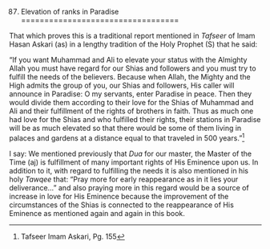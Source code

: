 87. Elevation of ranks in Paradise
==================================

That which proves this is a traditional report mentioned in *Tafseer* of
Imam Hasan Askari (as) in a lengthy tradition of the Holy Prophet (S)
that he said:

“If you want Muhammad and Ali to elevate your status with the Almighty
Allah you must have regard for our Shias and followers and you must try
to fulfill the needs of the believers. Because when Allah, the Mighty
and the High admits the group of you, our Shias and followers, His
caller will announce in Paradise: O my servants, enter Paradise in
peace. Then they would divide them according to their love for the Shias
of Muhammad and Ali and their fulfillment of the rights of brothers in
faith. Thus as much one had love for the Shias and who fulfilled their
rights, their stations in Paradise will be as much elevated so that
there would be some of them living in palaces and gardens at a distance
equal to that traveled in 500 years.”[^1]

I say: We mentioned previously that *Dua* for our master, the Master of
the Time (aj) is fulfillment of many important rights of His Eminence
upon us. In addition to it, with regard to fulfilling the needs it is
also mentioned in his holy *Tawqee* that: “Pray more for early
reappearance as in it lies your deliverance…” and also praying more in
this regard would be a source of increase in love for His Eminence
because the improvement of the circumstances of the Shias is connected
to the reappearance of His Eminence as mentioned again and again in this
book.

[^1]: Tafseer Imam Askari, Pg. 155


